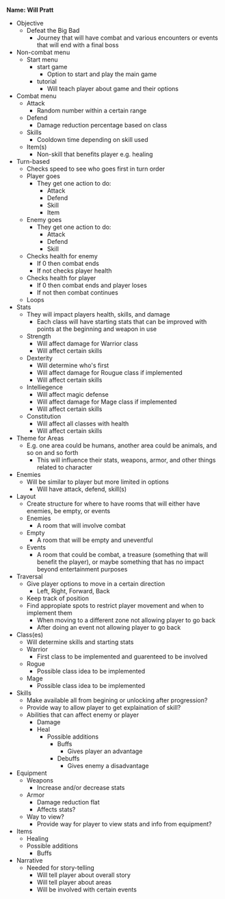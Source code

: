 **Name: Will Pratt** 

* Objective
  * Defeat the Big Bad
    * Journey that will have combat and various encounters or events that will end with a final boss
* Non-combat menu
    * Start menu
      * start game
        * Option to start and play the main game 
      * tutorial
        * Will teach player about game and their options
* Combat menu
    * Attack
      * Random number within a certain range
    * Defend
      * Damage reduction percentage based on class
    * Skills 
      * Cooldown time depending on skill used 
    * Item(s)
      * Non-skill that benefits player e.g. healing
* Turn-based
  * Checks speed to see who goes first in turn order
  * Player goes
    * They get one action to do:
      * Attack
      * Defend
      * Skill
      * Item
  * Enemy goes
    * They get one action to do:
      * Attack
      * Defend
      * Skill
  * Checks health for enemy
    * If 0 then combat ends
    * If not checks player health
  * Checks health for player
    * If 0 then combat ends and player loses
    * If not then combat continues
  * Loops
* Stats
  * They will impact players health, skills, and damage 
    * Each class will have starting stats that can be improved with points at 
      the beginning and weapon in use
  * Strength
    * Will affect damage for Warrior class
    * Will affect certain skills
  * Dexterity
    * Will determine who's first
    * Will affect damage for Rougue class if implemented
    * Will affect certain skills
  * Intelliegence
    * Will affect magic defense
    * Will affect damage for Mage class if implemented
    * Will affect certain skills 
  * Constitution
    * Will affect all classes with health
    * Will affect certain skills
* Theme for Areas
  * E.g. one area could be humans, another area could be animals, and so on and so forth
    * This will influence their stats, weapons, armor, and other things related to character
* Enemies
  * Will be similar to player but more limited in options
    * Will have attack, defend, skill(s)
* Layout
  * Create structure for where to have rooms that will either have enemies, be empty, or events
  * Enemies
    * A room that will involve combat
  * Empty
    * A room that will be empty and uneventful
  * Events
    * A room that could be combat, a treasure (something that will benefit the player), or maybe something that has no impact beyond entertainment purposes
* Traversal
  * Give player options to move in a certain direction
    * Left, Right, Forward, Back
  * Keep track of position
  *  Find appropiate spots to restrict player movement and when to implement them
     *  When moving to a different zone not allowing player to go back
     *  After doing an event not allowing player to go back
* Class(es)
  * Will determine skills and starting stats
  * Warrior
    * First class to be implemented and guarenteed to be involved
  * Rogue
    * Possible class idea to be implemented
  * Mage
    * Possible class idea to be implemented
* Skills
  * Make available all from begining or unlocking after progression?
  * Provide way to allow player to get explaination of skill?
  * Abilities that can affect enemy or player
    * Damage
    * Heal
      * Possible additions
        * Buffs
          * Gives player an advantage 
        * Debuffs
          * Gives enemy a disadvantage
* Equipment
  * Weapons
    * Increase and/or decrease stats
  * Armor
    * Damage reduction flat
    * Affects stats?
  * Way to view?
    *  Provide way for player to view stats and info from equipment?
* Items
  * Healing 
  * Possible additions
    *  Buffs
* Narrative
  * Needed for story-telling
    * Will tell player about overall story
    * Will tell player about areas
    * Will be involved with certain events
